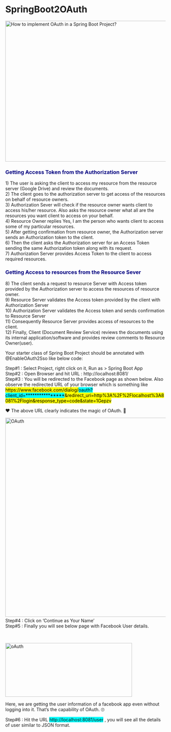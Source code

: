 # SpringBoot2OAuth

<p><img class="aligncenter size-full wp-image-2097 lazyloaded" src="https://i0.wp.com/javatechonline.com/wp-content/uploads/2020/12/OAuth.jpg?resize=640%2C442&amp;ssl=1" alt="How to implement OAuth in a Spring Boot Project?" width="640" height="442" data-recalc-dims="1" sizes="(max-width: 640px) 100vw, 640px" srcset="https://i0.wp.com/javatechonline.com/wp-content/uploads/2020/12/OAuth.jpg?w=903&amp;ssl=1 903w, https://i0.wp.com/javatechonline.com/wp-content/uploads/2020/12/OAuth.jpg?resize=300%2C207&amp;ssl=1 300w, https://i0.wp.com/javatechonline.com/wp-content/uploads/2020/12/OAuth.jpg?resize=768%2C530&amp;ssl=1 768w, https://i0.wp.com/javatechonline.com/wp-content/uploads/2020/12/OAuth.jpg?resize=600%2C414&amp;ssl=1 600w" data-ll-status="loaded"><noscript></p>

<h3><span id="Getting_Access_Token_from_the_Authorization_Server"><span style="color: #000080;">Getting Access Token from the Authorization Server</span></span></h3>
<p>1) The user is asking the client to access my resource from the resource server (Google Drive) and review the documents.<br>
2) The client goes to the authorization server to get access of the resources on behalf of resource owners.<br>
3) Authorization Sever will check if the resource owner wants client to access his/her resource. Also asks the resource owner what all are the resources you want client to access on your behalf.<br>
4) Resource Owner replies Yes, I am the person who wants client to access some of my particular resources.<br>
5) After getting confirmation from resource owner, the Authorization server sends an Authorization token to the client.<br>
6) Then the client asks the Authorization server for an Access Token sending the same Authorization token along with its request.<br>
7) Authorization Server provides Access Token to the client to access required resources.</p>

<h3><span id="Getting_Access_to_resources_from_the_Resource_Sever"><span style="color: #000080;">Getting Access to resources from the Resource Sever</span></span></h3>
<p>8) The client sends a request to resource Server with Access token provided by the Authorization server to access the resources of resource owner.<br>
9) Resource Server validates the Access token provided by the client with Authorization Server<br>
10) Authorization Server validates the Access token and sends confirmation to Resource Server<br>
11) Consequently Resource Server provides access of resources to the client.<br>
12) Finally, Client (Document Review Service) reviews the documents using its internal application/software and provides review comments to Resource Owner(user).</p>

<p>Your starter class of Spring Boot Project should be annotated with @EnableOAuth2Sso like below code:</p>

<p>Step#1 : Select Project, right click on it, Run as &gt; Spring Boot App<br>
Step#2 : Open Browser and hit URL : http://localhost:8081/<br>
Step#3 : You will be redirected to the Facebook page as shown below. Also observe the redirected URL of your browser which is something like <mark>https://www.facebook.com/dialog/<span style="background-color: #00ffff;">oauth?client_id=****************</span>&amp;redirect_uri=http%3A%2F%2Flocalhost%3A8081%2Flogin&amp;response_type=code&amp;state=1Gepzv</mark></p>
<p>♥ The above URL clearly indicates the magic of OAuth. 🙂</p>
<p><img class="aligncenter wp-image-2103 size-full lazyloaded" src="https://i1.wp.com/javatechonline.com/wp-content/uploads/2020/12/FBPage.jpg?resize=523%2C625&amp;ssl=1" alt="OAuth" width="523" height="625" data-recalc-dims="1" sizes="(max-width: 523px) 100vw, 523px" srcset="https://i1.wp.com/javatechonline.com/wp-content/uploads/2020/12/FBPage.jpg?w=523&amp;ssl=1 523w, https://i1.wp.com/javatechonline.com/wp-content/uploads/2020/12/FBPage.jpg?resize=251%2C300&amp;ssl=1 251w" data-ll-status="loaded"><noscript><br>
Step#4 : Click on ‘Continue as Your Name’<br>
Step#5 : Finally you will see below page with Facebook User details.</p>
<p>&nbsp;</p>
<p><img class="aligncenter size-full wp-image-2104 lazyloaded" src="https://i0.wp.com/javatechonline.com/wp-content/uploads/2020/12/FBOutput.jpg?resize=398%2C169&amp;ssl=1" alt="oAuth" width="398" height="169" data-recalc-dims="1" sizes="(max-width: 398px) 100vw, 398px" srcset="https://i0.wp.com/javatechonline.com/wp-content/uploads/2020/12/FBOutput.jpg?w=398&amp;ssl=1 398w, https://i0.wp.com/javatechonline.com/wp-content/uploads/2020/12/FBOutput.jpg?resize=300%2C127&amp;ssl=1 300w" data-ll-status="loaded"><noscript></p>
<p>Here, we are getting the user information of a facebook app even without logging into it. That’s the capability of OAuth. 🙄</p>
<p>Step#6 : Hit the URL <span style="background-color: #00ffff;">http://localhost:8081/user</span> , you will see all the details of user similar to JSON format.</p>
